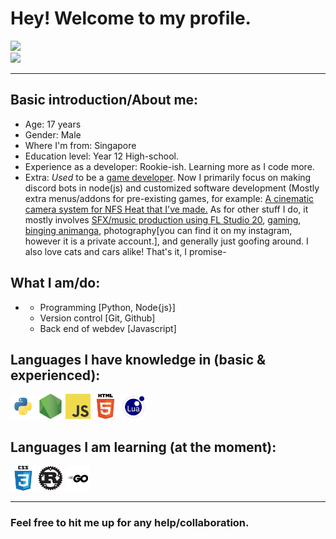 # Hey! Welcome to my profile.  

![](https://github-readme-stats.vercel.app/api?username=Minelordsuniverse&theme=dark&show_icons=true)  
![](https://komarev.com/ghpvc/?username=Minelordsuniverse&color=blueviolet)  

---  

## Basic introduction/About me:  
- Age: 17 years
- Gender: Male
- Where I'm from: Singapore
- Education level: Year 12 High-school.
- Experience as a developer: Rookie-ish. Learning more as I code more.
- Extra: *Used* to be a <a href="https://minelordsuniverse.itch.io/">game developer</a>. Now I primarily focus on making discord bots in node(js) and customized software development (Mostly extra menus/addons for pre-existing games, for example: <a href="https://github.com/Minelordsuniverse/NFS-Heat_Cinematic_Camera_Thingy">A cinematic camera system for NFS Heat that I've made.</a> As for other stuff I do, it mostly involves <a href="https://soundcloud.com/user-426358375-448426703">SFX/music production using FL Studio 20</a>, <a href="https://steamcommunity.com/id/minelordsuniverse/">gaming</a>, <a href="https://myanimelist.net/profile/DefinitelyNotML">binging animanga</a>, photography[you can find it on my instagram, however it is a private account.], and generally just goofing around. I also love cats and cars alike! That's it, I promise-  

## What I am/do:
- 
  - Programming [Python, Node{js}]
  - Version control [Git, Github]
  - Back end of webdev [Javascript]

## Languages I have knowledge in (basic & experienced):
<p align="left">
  <code><img height="40" src="https://raw.githubusercontent.com/github/explore/main/topics/python/python.png"></code>
  <code><img height="40" src="https://raw.githubusercontent.com/github/explore/main/topics/nodejs/nodejs.png"></code>
  <code><img height="40" src="https://raw.githubusercontent.com/github/explore/main/topics/javascript/javascript.png"></code>
  <code><img height="40" src="https://raw.githubusercontent.com/github/explore/main/topics/html/html.png"></code>
  <code><img height="40" src="https://raw.githubusercontent.com/github/explore/main/topics/lua/lua.png"></code>
</p>  

## Languages I am learning (at the moment):
<p align="left">
  <code><img height="40" src ="https://raw.githubusercontent.com/github/explore/main/topics/css/css.png"></code>
  <code><img height="40" src ="https://raw.githubusercontent.com/github/explore/main/topics/rust/rust.png"></code>
  <code><img height="40" src ="https://raw.githubusercontent.com/github/explore/main/topics/go/go.png"></code>
</p>  

---  

### Feel free to hit me up for any help/collaboration.  

